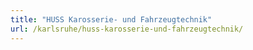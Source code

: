 ```yaml
---
title: "HUSS Karosserie- und Fahrzeugtechnik"
url: /karlsruhe/huss-karosserie-und-fahrzeugtechnik/
---
```

